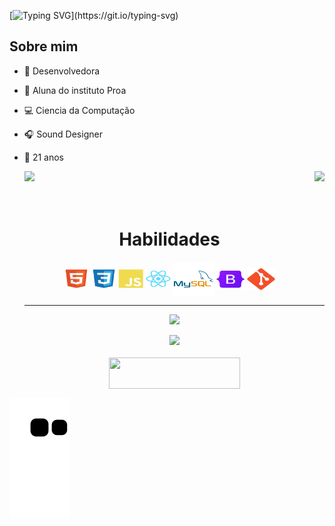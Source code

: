 [![Typing SVG](https://readme-typing-svg.herokuapp.com/?color=471BA6&size=35&center=true&vCenter=true&width=1000&lines=Olá!+eu+sou+a+Gabriella;)](https://git.io/typing-svg)

## Sobre mim
- :dart: Desenvolvedora
- :blue_heart: Aluna do instituto Proa
- :computer: Ciencia da Computação 
- :headphones: Sound Designer
- :balloon: 21 anos

  <div>
    <img  height="180em" src="https://github-readme-stats.vercel.app/api?username=gaabs16&show_icons=true&theme=midnight-purple&include_all_commits=true&count_private=true"/>
    <img align="right" height="180em" src="https://github-readme-stats.vercel.app/api/top-langs/?username=gaabs16&layout=compact&langs_count=16&theme=midnight-purple"/>
  </div>
  <br>
  <div align="center"> 
    <div style="display: inline_block"><br>
      <h1 align="center">Habilidades</h1>
      <img align="center" height="30" width="40" src="https://raw.githubusercontent.com/devicons/devicon/master/icons/html5/html5-original.svg">
      <img align="center" height="30" width="40" src="https://raw.githubusercontent.com/devicons/devicon/master/icons/css3/css3-original.svg">
      <img align="center" height="30" width="40" src="https://raw.githubusercontent.com/devicons/devicon/master/icons/javascript/javascript-plain.svg">
      <img align="center" height="30" width="40" src="https://raw.githubusercontent.com/devicons/devicon/master/icons/react/react-original.svg">
      <img align="center" height="55" width="65" src="https://raw.githubusercontent.com/devicons/devicon/master/icons/mysql/mysql-original-wordmark.svg">
      <img align="center" height="35" width="45" src="https://raw.githubusercontent.com/devicons/devicon/master/icons/bootstrap/bootstrap-original.svg">
      <img align="center" height="35" width="45" src="https://raw.githubusercontent.com/devicons/devicon/master/icons/git/git-original.svg">
    </div>
  </div>
  <hr>
  <div align="center">
	  <a href="https://www.linkedin.com/in/gabriella-hernandes-533009170/" target="_blank"><img src="https://img.shields.io/badge/-LinkedIn-%230077B5?style=for-the-badge&logo=linkedin&logoColor=white" target="_blank"></a> 
  </div>
      
  <p align="center">
      <img src ="https://github-readme-streak-stats.herokuapp.com?user=aveek-saha&theme=midnight-purple&hide_border=true&background=FFFFFF00"/>
      <br>
      <br>
      <a href="https://www.buymeacoffee.com/aveek.saha"> <img align="center" src="https://cdn.buymeacoffee.com/buttons/v2/default-orange.png" height="50" width="210" /></a>
  </p>
  
![Snake animation](https://github.com/gaabs16/gaabs16/blob/output/github-contribution-grid-snake.svg)
